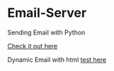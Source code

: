 # Email-Server
Sending Email with Python

[Check it out here](https://repl.it/repls/AliceblueBonyHarddrives#main.py)

Dynamic Email with html
[test here](https://repl.it/repls/AliceblueBonyHarddrives#main.py)
